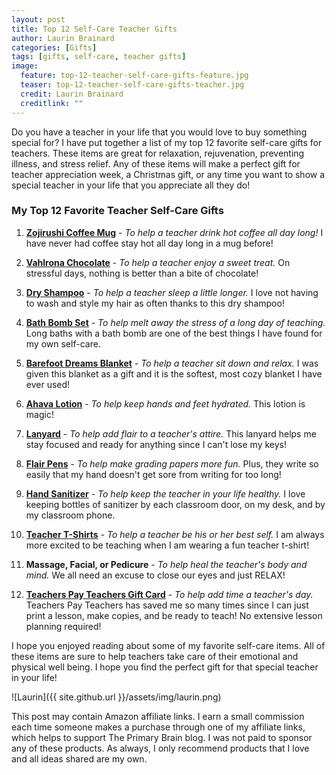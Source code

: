 ```yaml
---
layout: post
title: Top 12 Self-Care Teacher Gifts
author: Laurin Brainard
categories: [Gifts]
tags: [gifts, self-care, teacher gifts]
image:
  feature: top-12-teacher-self-care-gifts-feature.jpg
  teaser: top-12-teacher-self-care-gifts-teacher.jpg
  credit: Laurin Brainard
  creditlink: ""
---
```

Do you have a teacher in your life that you would love to buy something special for? I have put together a list of my top 12 favorite self-care gifts for teachers. These items are great for relaxation, rejuvenation, preventing illness, and stress relief. Any of these items will make a perfect gift for teacher appreciation week, a Christmas gift, or any time you want to show a special teacher in your life that you appreciate all they do! 

### My Top 12 Favorite Teacher Self-Care Gifts

1. [**Zojirushi Coffee Mug**](https://amzn.to/2T4Nzrh) - *To help a teacher drink hot coffee all day long!* I have never had coffee stay hot all day long in a mug before!

2. [**Vahlrona Chocolate**](https://amzn.to/2El34kA) - *To help a teacher enjoy a sweet treat.* On stressful days, nothing is better than a bite of chocolate!

3. [**Dry Shampoo**](https://amzn.to/2IKn9Gl) - *To help a teacher sleep a little longer.* I love not having to wash and style my hair as often thanks to this dry shampoo!

4. [**Bath Bomb Set**](https://amzn.to/2tFgsLm) - *To help melt away the stress of a long day of teaching.* Long baths with a bath bomb are one of the best things I have found for my own self-care.

5. [**Barefoot Dreams Blanket**](https://www.amazon.com/gp/product/B01BLUR2WG/ref=as_li_tl?ie=UTF8&camp=1789&creative=9325&creativeASIN=B01BLUR2WG&linkCode=as2&tag=theprimarybra-20&linkId=26d4e234e688c4fca85811080c60f2eb) - *To help a teacher sit down and relax.* I was given this blanket as a gift and it is the softest, most cozy blanket I have ever used!

6. [**Ahava Lotion**](https://amzn.to/2H4XJAG) - *To help keep hands and feet hydrated.* This lotion is magic!

7. [**Lanyard**](https://amzn.to/2NyIy41) - *To help add flair to a teacher's attire.* This lanyard helps me stay focused and ready for anything since I can't lose my keys! 

8. [**Flair Pens**](https://www.amazon.com/gp/product/B077NZ1R8J/ref=as_li_tl?ie=UTF8&camp=1789&creative=9325&creativeASIN=B077NZ1R8J&linkCode=as2&tag=theprimarybra-20&linkId=550af6f2ce8e07754f4b840353c8d2c5) - *To help make grading papers more fun.* Plus, they write so easily that my hand doesn't get sore from writing for too long!

9. [**Hand Sanitizer**](https://amzn.to/2T8uuEz) - *To help keep the teacher in your life healthy.* I love keeping bottles of sanitizer by each classroom door, on my desk, and by my classroom phone.

10. [**Teacher T-Shirts**](https://www.thewrightstuffchics.com) - *To help a teacher be his or her best self.* I am always more excited to be teaching when I am wearing a fun teacher t-shirt! 

11. **Massage, Facial, or Pedicure** - *To help heal the teacher's body and mind.* We all need an excuse to close our eyes and just RELAX!

12. [**Teachers Pay Teachers Gift Card**](https://www.teacherspayteachers.com/Gift-Card) - *To help add time a teacher's day.* Teachers Pay Teachers has saved me so many times since I can just print a lesson, make copies, and be ready to teach! No extensive lesson planning required!

<script type="text/javascript">
amzn_assoc_placement = "adunit0";
amzn_assoc_search_bar = "true";
amzn_assoc_tracking_id = "theprimarybra-20";
amzn_assoc_ad_mode = "manual";
amzn_assoc_ad_type = "smart";
amzn_assoc_marketplace = "amazon";
amzn_assoc_region = "US";
amzn_assoc_title = "Teacher Self-Care Items";
amzn_assoc_linkid = "5ccc667ad9dddabdb258a22d67ac2c27";
amzn_assoc_asins = "B01CYDXMSW,B01BLUR2WG,B005PO9T44,B001UP2ULQ,B077NZ1R8J,B00GZRA3MW,B00714PJAE,B007IFT0EW";
</script>
<script src="//z-na.amazon-adsystem.com/widgets/onejs?MarketPlace=US"></script>

I hope you enjoyed reading about some of my favorite self-care items. All of these items are sure to help teachers take care of their emotional and physical well being. I hope you find the perfect gift for that special teacher in your life! 

![Laurin]({{ site.github.url }}/assets/img/laurin.png)

This post may contain Amazon affiliate links. I earn a small commission each time someone makes a purchase through one of my affiliate links, which helps to support The Primary Brain blog. I was not paid to sponsor any of these products. As always, I only recommend products that I love and all ideas shared are my own. 